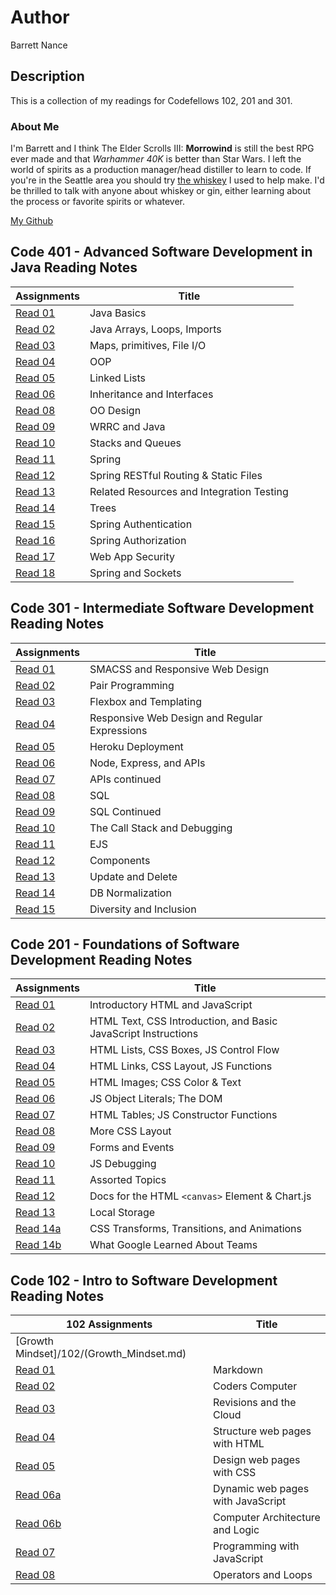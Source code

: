 # Author

Barrett Nance

## Description

This is a collection of my readings for Codefellows 102, 201 and 301.

### About Me

I'm Barrett and I think The Elder Scrolls III: **Morrowind** is still the best RPG ever made and that *Warhammer 40K* is better than Star Wars. I left the world of spirits as a production manager/head distiller to learn to code. If you're in the Seattle area you should try [the whiskey](https://www.tastings.com/Spirits-Review/Copperworks-Distilling-Company-American-Single-Malt-Whiskey-USA-96-Proof-11-01-2018.aspx) I used to help make. I'd be thrilled to talk with anyone about whiskey or gin, either learning about the process or favorite spirits or whatever.

[My Github](https://github.com/baxance)

## Code 401 - Advanced Software Development in Java Reading Notes

Assignments | Title
------------|------
[Read 01](/401/read401-01.md) | Java Basics
[Read 02](/401/read401-02.md) | Java Arrays, Loops, Imports
[Read 03](/401/read401-03.md) | Maps, primitives, File I/O
[Read 04](/401/read401-04.md) | OOP
[Read 05](/401/read401-05.md) | Linked Lists
[Read 06](/401/read401-06.md) | Inheritance and Interfaces
[Read 08](/401/read401-08.md) | OO Design
[Read 09](/401/read401-09.md) | WRRC and Java
[Read 10](/401/read401-10.md) | Stacks and Queues
[Read 11](/401/read401-11.md) | Spring
[Read 12](/401/read401-12.md) | Spring RESTful Routing & Static Files
[Read 13](/401/read401-13.md) | Related Resources and Integration Testing
[Read 14](/401/read401-14.md) | Trees
[Read 15](/401/read401-15.md) | Spring Authentication
[Read 16](/401/read401-16.md) | Spring Authorization
[Read 17](/401/read401-17.md) | Web App Security
[Read 18](/401/read401-18.md) | Spring and Sockets

## Code 301 - Intermediate Software Development Reading Notes

Assignments | Title
------------|------
[Read 01](/301/read301-01.md) | SMACSS and Responsive Web Design
[Read 02](/301/read301-02.md) | Pair Programming
[Read 03](/301/read301-03.md) | Flexbox and Templating
[Read 04](/301/read301-04.md) | Responsive Web Design and Regular Expressions
[Read 05](/301/read301-05.md) | Heroku Deployment
[Read 06](/301/read301-06.md) | Node, Express, and APIs
[Read 07](/301/read301-07.md) | APIs continued
[Read 08](/301/read301-08.md) | SQL
[Read 09](/301/read301-09.md) | SQL Continued
[Read 10](/301/read301-10.md) | The Call Stack and Debugging
[Read 11](/301/read301-11.md) | EJS
[Read 12](/301/read301-12.md) | Components
[Read 13](/301/read301-13.md) | Update and Delete
[Read 14](/301/read301-14.md) |DB Normalization
[Read 15](/301/read301-15.md) | Diversity and Inclusion

## Code 201 - Foundations of Software Development Reading Notes

Assignments | Title
----------------|------
[Read 01](/201/read201-01.md) | Introductory HTML and JavaScript
[Read 02](/201/read201-02.md) | HTML Text, CSS Introduction, and Basic JavaScript Instructions
[Read 03](/201/read201-03.md) | HTML Lists, CSS Boxes, JS Control Flow
[Read 04](/201/read201-04.md) | HTML Links, CSS Layout, JS Functions
[Read 05](/201/read201-05.md) | HTML Images; CSS Color & Text
[Read 06](/201/read201-06.md) | JS Object Literals; The DOM
[Read 07](/201/read201-07.md) | HTML Tables; JS Constructor Functions
[Read 08](/201/read201-08.md) | More CSS Layout
[Read 09](/201/read201-09.md) | Forms and Events
[Read 10](/201/read201-10.md) | JS Debugging
[Read 11](/201/read201-11.md) | Assorted Topics
[Read 12](/201/read201-12.md) | Docs for the HTML `<canvas>` Element & Chart.js
[Read 13](/201/read201-13.md) | Local Storage
[Read 14a](/201/read201-14a.md) | CSS Transforms, Transitions, and Animations
[Read 14b](/201/read201-14b.md) | What Google Learned About Teams

## Code 102 - Intro to Software Development Reading Notes

102 Assignments | Title
--------------------------|----------
[Growth Mindset]/102/(Growth_Mindset.md) |
[Read 01](/102/Read01_Markdown.md) | Markdown
[Read 02](/102/Read02_Coders_Computer.md) | Coders Computer
[Read 03](/102/Read03_Revisions_Cloud.md) | Revisions and the Cloud
[Read 04](/102/Read04_Structure_HTML.md) | Structure web pages with HTML
[Read 05](/102/Read05_Design_CSS.md) | Design web pages with CSS
[Read 06a](/102/Read06a_Dynamic_JS.md) | Dynamic web pages with JavaScript
[Read 06b](/102/Read06b_Computer_Architecture_Logic.md) | Computer Architecture and Logic
[Read 07](/102/Read07_Programming_JS.md) | Programming with JavaScript
[Read 08](/102/Read08_Operators_Loops) | Operators and Loops
